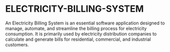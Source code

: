 # ELECTRICITY-BILLING-SYSTEM
An Electricity Billing System is an essential software application designed to manage, automate, and streamline the billing process for electricity consumption. It is primarily used by electricity distribution companies to calculate and generate bills for residential, commercial, and industrial customers. 
